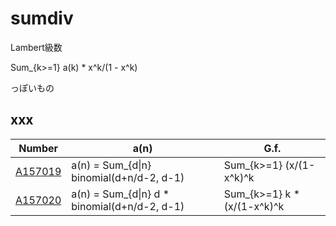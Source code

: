 # sumdiv

Lambert級数

Sum_{k>=1} a(k) * x^k/(1 - x^k)

っぽいもの

## xxx

| Number | a(n) | G.f. |
| ----- | ----- | ----- | 
| [A157019](https://oeis.org/A157019) | a(n) = Sum_{d&#124;n}     binomial(d+n/d-2, d-1) | Sum_{k>=1}     (x/(1-x^k)^k |
| [A157020](https://oeis.org/A157020) | a(n) = Sum_{d&#124;n} d * binomial(d+n/d-2, d-1) | Sum_{k>=1} k * (x/(1-x^k)^k |
